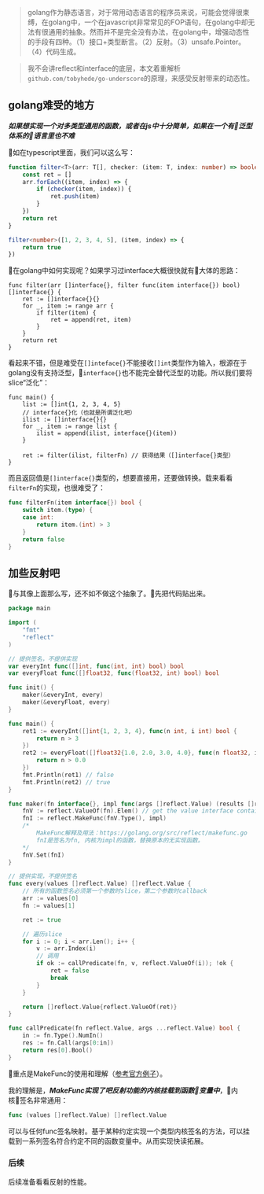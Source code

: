 > golang作为静态语言，对于常用动态语言的程序员来说，可能会觉得很束缚，在golang中，一个在javascript非常常见的FOP语句，在golang中却无法有很通用的抽象。然而并不是完全没有办法，在golang中，增强动态性的手段有四种。（1）接口+类型断言。（2）反射。（3）unsafe.Pointer。（4）代码生成。

> 我不会讲reflect和interface的底层，本文着重解析`github.com/tobyhede/go-underscore`的原理，来感受反射带来的动态性。

## golang难受的地方

***如果想实现一个对多类型通用的函数，或者在js中十分简单，如果在一个有泛型体系的语言里也不难***

如在typescript里面，我们可以这么写：

```typescript
function filter<T>(arr: T[], checker: (item: T, index: number) => boolean): T[] {
    const ret = []
    arr.forEach((item, index) => {
        if (checker(item, index)) {
            ret.push(item)
        }
    })
    return ret
}

filter<number>([1, 2, 3, 4, 5], (item, index) => {
    return true
})
```

在golang中如何实现呢？如果学习过interface大概很快就有大体的思路：

```golang
func filter(arr []interface{}, filter func(item interface{}) bool) []interface{} {
	ret := []interface{}{}
	for _, item := range arr {
		if filter(item) {
			ret = append(ret, item)
		}
	}
	return ret
}
```

看起来不错，但是难受在`[]inteface{}`不能接收`[]int`类型作为输入，根源在于golang没有支持泛型，`interface{}`也不能完全替代泛型的功能。所以我们要将slice“泛化”：

```golang
func main() {
	list := []int{1, 2, 3, 4, 5}
	// interface{}化（也就是所谓泛化吧）
	ilist := []interface{}{}
	for _, item := range list {
		ilist = append(ilist, interface{}(item))
	}

	ret := filter(ilist, filterFn) // 获得结果（[]interface{}类型）
}
```

而且返回值是`[]interface{}`类型的，想要直接用，还要做转换。载来看看`filterFn`的实现，也很难受了：

```go
func filterFn(item interface{}) bool {
	switch item.(type) {
	case int:
		return item.(int) > 3
	}
	return false
}
```

## 加些反射吧

与其像上面那么写，还不如不做这个抽象了。先把代码贴出来。

```go
package main

import (
	"fmt"
	"reflect"
)

// 提供签名，不提供实现
var everyInt func([]int, func(int, int) bool) bool
var everyFloat func([]float32, func(float32, int) bool) bool

func init() {
	maker(&everyInt, every)
	maker(&everyFloat, every)
}

func main() {
	ret1 := everyInt([]int{1, 2, 3, 4}, func(n int, i int) bool {
		return n > 3
	})
	ret2 := everyFloat([]float32{1.0, 2.0, 3.0, 4.0}, func(n float32, i int) bool {
		return n > 0.0
	})
	fmt.Println(ret1) // false
	fmt.Println(ret2) // true
}

func maker(fn interface{}, impl func(args []reflect.Value) (results []reflect.Value)) {
	fnV := reflect.ValueOf(fn).Elem() // get the value interface contains
	fnI := reflect.MakeFunc(fnV.Type(), impl)
	/*
		MakeFunc解释及用法：https://golang.org/src/reflect/makefunc.go
		fnI是签名为fn, 内核为impl的函数，替换原本的无实现函数。
	*/
	fnV.Set(fnI)
}

// 提供实现，不提供签名
func every(values []reflect.Value) []reflect.Value {
	// 所有的函数签名必须第一个参数时slice，第二个参数时callback
	arr := values[0]
	fn := values[1]

	ret := true

	// 遍历slice
	for i := 0; i < arr.Len(); i++ {
		v := arr.Index(i)
		// 调用
		if ok := callPredicate(fn, v, reflect.ValueOf(i)); !ok {
            ret = false
            break
		}
	}

	return []reflect.Value{reflect.ValueOf(ret)}
}

func callPredicate(fn reflect.Value, args ...reflect.Value) bool {
	in := fn.Type().NumIn()
	res := fn.Call(args[0:in])
	return res[0].Bool()
}
```

重点是MakeFunc的使用和理解（[参考官方例子](https://golang.org/pkg/reflect/#example_MakeFunc)）。

我的理解是，***MakeFunc实现了吧反射功能的内核挂载到函数变量中***，内核签名非常通用：

```go
func (values []reflect.Value) []reflect.Value
```

可以与任何func签名映射。基于某种约定实现一个类型内核签名的方法，可以挂载到一系列签名符合约定不同的函数变量中。从而实现快读拓展。

### 后续

后续准备看看反射的性能。